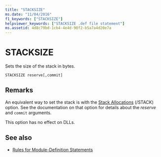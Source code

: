 ```yaml
---
title: "STACKSIZE"
ms.date: "11/04/2016"
f1_keywords: ["STACKSIZE"]
helpviewer_keywords: ["STACKSIZE .def file statement"]
ms.assetid: 4d8c79bd-1cb4-4e4d-90f2-b5a7a4d20e7a
---
```

# STACKSIZE

Sets the size of the stack in bytes.

```
STACKSIZE reserve[,commit]
```

## Remarks

An equivalent way to set the stack is with the [Stack Allocations](../../build/reference/stack-stack-allocations.md) (/STACK) option. See the documentation on that option for details about the *reserve* and `commit` arguments.

This option has no effect on DLLs.

## See also

- [Rules for Module-Definition Statements](../../build/reference/rules-for-module-definition-statements.md)
